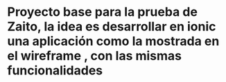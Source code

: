 # Proyecto base para la prueba de Zaito, la idea es desarrollar en ionic una aplicación como la mostrada en el wireframe , con las mismas funcionalidades
